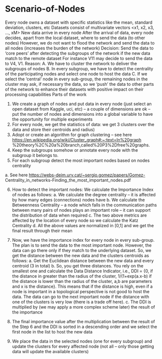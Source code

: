 # Scenario-of-Nodes
Every node owns a dataset with specific statistics like the mean, standard
deviation, clusters, etc
Datasets consist of multivariate vectors <x1, x2, x3, ..., xM>
New data arrive in every node
After the arrival of data, every node decides, apart from the local dataset, where
to send the data (to other nodes)
However, we do not want to flood the network and send the data to all nodes
(increases the burden of the network)
Decision: Send the data to ‘core peers’ after detecting the subgroups of the
network if the new data match to the remote dataset
For instance V11 may decide to send the data to V4, V1.
Reason:
A. We have to cluster the network to deliver the subgroups of nodes
B. In every subgroup, we have to detect the centrality of the participating
nodes and select one node to host the data
C. If we select the ‘central’ node in every sub-group, the remaining nodes in
the cluster may ask, if necessary the data, so we ‘push’ the data to other
parts of the network to enhance their datasets with positive impact on
their processing capabilities
Parts of the work

1. We create a graph of nodes and put data in every node (just select an
open dataset from Kaggle, uci, etc) – a couple of dimensions are ok – put
the number of nodes and dimensions into a global variable to have the
opportunity for multiple experiments
2. For every node, we get the statistics of data: we get 3 clusters over the
data and store their centroids and radius)
3. Adopt or create an algorithm for graph clustering – see here
https://en.wikipedia.org/wiki/Cluster_graph#:~:text=In%20graph
%20theory%2C%20a%20branch,called%20P3%2Dfree%20graphs.
4. Keep the subgroups somehow or annotate every node with the subgroup it
belongs to.
5. For each subgroup detect the most important nodes based on nodes
centrality

a. See here https://webs-deim.urv.cat/~sergio.gomez/papers/Gomez-
Centrality_in_networks-Finding_the_most_important_nodes.pdf

6. How to detect the important nodes: We calculate the Importance Index of
nodes as follows:
a. We calculate the degree centrality – it is affected by how many
edges (connections) nodes have
b. We calculate the Betweenness Centrality – a node which falls in the
communication paths between many pairs of nodes plays an
important role – it can support the distribution of data when
required
c. The two above metrics are affected by the location of every node so
we calculate the Katz Centrality
d. All the above values are normalized in [0,1] and we get the final
result through their mean

7. Now, we have the importance index for every node in every sub-group.
The plan is to send the data to the most important node. However, the
data can go there only if they match to the underlying dataset. So, we get
the distance between the new data and the clusters centroids as follows:
a. Get the Euclidean distance between the new data and every
centroid (3 in total)
b. So, you get three distances. You rely on the smallest one and
calculate the Data Distance Indicator, i.e., DDI = {0, if the distance
in greater than the radius of the cluster, 1/(1+exp(a.x-b) if the
distance is lower than the radius of the cluster, a,b are parameters
and x is the distance}. This means that if the distance is high, even
if a node is important in a topological perspective is not good to
host the data. The data can go to the next important node if the
distance with one of the clusters is very low (there is a trade off
here).
c. The DDI is multiplied by (we may apply a more complex scheme
later) the result of the importance

8. The final importance value after the multiplication between the result of
the Step 6 and the DDI is sorted in a descending order and we select the
first node in the list to host the new data
9. We place the data in the selected nodes (one for every subgroup) and
update the clusters for every affected node (not all – only those getting
data will update the available clusters)
